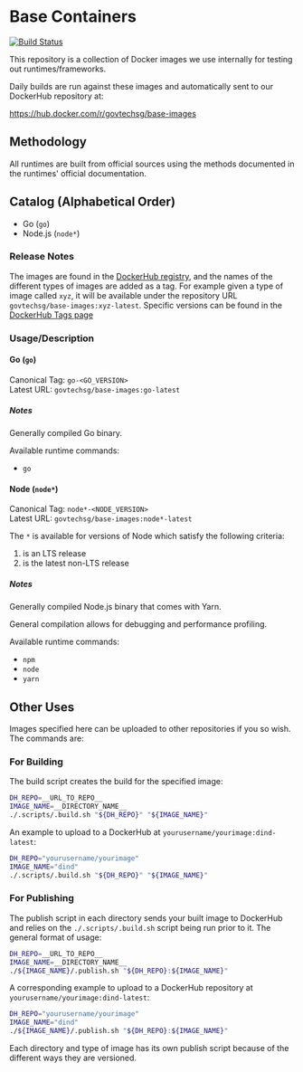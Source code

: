 # Base Containers

[![Build Status](https://travis-ci.org/GovTechSG/base-images.svg?branch=master)](https://travis-ci.org/GovTechSG/base-images)

This repository is a collection of Docker images we use internally for testing out runtimes/frameworks.

Daily builds are run against these images and automatically sent to our DockerHub repository at:

https://hub.docker.com/r/govtechsg/base-images

## Methodology
All runtimes are built from official sources using the methods documented in the runtimes' official documentation.

## Catalog (Alphabetical Order)

- Go (`go`)
- Node.js (`node*`)

### Release Notes
The images are found in the [DockerHub registry](https://hub.docker.com/r/govtechsg/base-images), and the names of the different types of images are added as a tag. For example given a type of image called `xyz`, it will be available under the repository URL `govtechsg/base-images:xyz-latest`. Specific versions can be found in the [DockerHub Tags page](https://hub.docker.com/r/govtechsg/base-images/tags/)

### Usage/Description

#### Go (`go`)
Canonical Tag: `go-<GO_VERSION>`  
Latest URL: `govtechsg/base-images:go-latest`

##### Notes
Generally compiled Go binary.

Available runtime commands:

- `go`

#### Node (`node*`)
Canonical Tag: `node*-<NODE_VERSION>`  
Latest URL: `govtechsg/base-images:node*-latest`

The `*` is available for versions of Node which satisfy the following criteria:

1. is an LTS release
2. is the latest non-LTS release

##### Notes
Generally compiled Node.js binary that comes with Yarn.

General compilation allows for debugging and performance profiling.

Available runtime commands:

- `npm`
- `node`
- `yarn`

## Other Uses
Images specified here can be uploaded to other repositories if you so wish. The commands are:

### For Building
The build script creates the build for the specified image:

```bash
DH_REPO=__URL_TO_REPO__
IMAGE_NAME=__DIRECTORY_NAME__
./.scripts/.build.sh "${DH_REPO}" "${IMAGE_NAME}"
```

An example to upload to a DockerHub at `yourusername/yourimage:dind-latest`:

```bash
DH_REPO="yourusername/yourimage"
IMAGE_NAME="dind"
./.scripts/.build.sh "${DH_REPO}" "${IMAGE_NAME}"
```

### For Publishing
The publish script in each directory sends your built image to DockerHub and relies on the `./.scripts/.build.sh` script being run prior to it. The general format of usage:

```bash
DH_REPO=__URL_TO_REPO__
IMAGE_NAME=__DIRECTORY_NAME__
./${IMAGE_NAME}/.publish.sh "${DH_REPO}:${IMAGE_NAME}"
```

A corresponding example to upload to a DockerHub repository at `yourusername/yourimage:dind-latest`:

```bash
DH_REPO="yourusername/yourimage"
IMAGE_NAME="dind"
./${IMAGE_NAME}/.publish.sh "${DH_REPO}:${IMAGE_NAME}"
```

Each directory and type of image has its own publish script because of the different ways they are versioned.